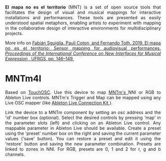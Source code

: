 <p align="justify">
<b> El mapa no es el territorio </b> (MNT) is a set of open source tools that facilitates the design of visual and musical mappings for interactive installations and performances. These tools are presented as easily understood spatial metaphors, enabling artists to experiment with mapping in the collaborative design of interactive environments for multidisciplinary projects. 
</p>
<p align="justify">
More info on <a href="http://www.nime.org/proceedings/2019/nime2019_paper029.pdf"> Fabián Sguiglia, Pauli Coton, and Fernando Toth. 2019. El mapa no es el territorio: Sensor mapping for audiovisual performances. <i> Proceedings of the International Conference on New Interfaces for Musical Expression </i>, UFRGS, pp. 146–149.</a>
</p>
<h1>MNTm4l</h1>
<p align="justify">
Based on <a href= "https://github.com/Ableton/m4l-connection-kit"> TouchOSC</a>. Use this device to map <a href= "https://github.com/fsguiglia/MNTm"> MNTm's </a> NNI or RGB to Ableton Live controls. MNTm's Trigger and Map can be mapped using any Live OSC mapper (like <a href= "https://www.ableton.com/en/packs/connection-kit/"> Ableton Live Connection Kit </a>).
</p>
<p align="justify">
Link the device to a MNTm component by setting an osc address and the 'id' number box (optional). Select the desired controls by pressing 'map' in the parameter slots (left) and clicking on an Ableton Live control. Any mappable parameter in Ableton Live should be available. Create a preset using the 'preset' number box on the right and saving the current parameter values ('save' button). You can restore a preset and edit it using the 'restore' button and saving the new parameter combination. Presets are linked to zones in NNI. For RGB, presets are 0, 1 and 2 for r, g and b channels.
</p> 



